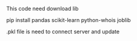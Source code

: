 This code need download lib 

pip install pandas scikit-learn python-whois joblib

.pkl file is need to connect server and update
